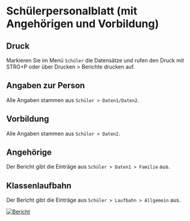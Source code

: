 ﻿# Schülerpersonalblatt (mit Angehörigen und Vorbildung)

[01]:/assets/images/schueler/003.png "Bericht"

## Druck

Markieren Sie im Menü `Schüler` die Datensätze und rufen den Druck mit STRG+P oder über Drucken > Berichte drucken auf.

## Angaben zur Person

Alle Angaben stammen aus `Schüler > Daten1/Daten2`.

## Vorbildung

Alle Angaben stammen aus `Schüler > Daten2`.

## Angehörige

Der Bericht gibt die Einträge aus `Schüler > Daten1 > Familie` aus.

## Klassenlaufbahn

Der Bericht gibt die Einträge aus `Schüler > Laufbahn > Allgemein` aus.


[![Bericht][01]][01]
